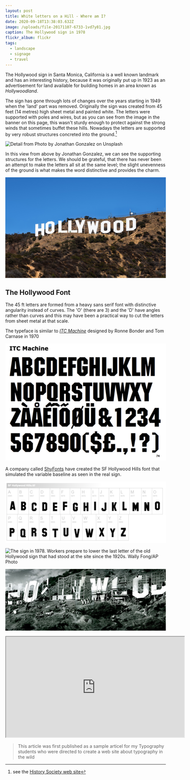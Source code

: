 ```yaml
---
layout: post
title: White letters on a Hill - Where am I?
date: 2020-09-18T13:38:03.632Z
image: /uploads/file-20171107-6733-1vd7y81.jpg
caption: The Hollywood sign in 1978
flickr_album: flickr
tags:
  - landscape
  - signage
  - travel
---
```

The Hollywood sign in Santa Monica, California is a well known landmark and has an interesting history, because it was originally put up in 1923 as an advertisement for land available for building homes in an area known as *Hollywoodland*.

The sign has gone through lots of changes over the years starting in 1949 when the 'land' part was removed. Originally the sign was created from 45 feet (14 metres) high sheet metal and painted white. The letters were supported with poles and wires, but as you can see from the image in the banner on this page, this wasn't sturdy enough to protect against the strong winds that sometimes buffet these hills. Nowadays the letters are supported by very robust structures concreted into the ground.[^1]

[^1]: see the [History Society web site](https://www.kcet.org/history-society/behind-the-sign-the-lost-meanings-of-the-original-hollywood-sign)

![Detail from Photo by Jonathan Gonzalez on Unsplash](/uploads/jonathan-gonzalez-axn9u_59214-unsplash.jpg "Detail from Photo by Jonathan Gonzalez on Unsplash")

In this view from above by Jonathan Gonzalez, we can see the supporting structures for the letters. We should be grateful, that there has never been an attempt to make the letters all sit at the same level; the slight unevenness of the ground is what makes the word distinctive and provides the charm.

![The Hollywood sign now](/uploads/hollywood_sign.jpg)

## The Hollywood Font

The 45 ft letters are formed from a heavy sans serif font with distinctive angularity instead of curves. The 'O' (there are 3) and the 'D' have angles rather than curves and this may have been a practical way to cut the letters from sheet metal at that scale.

The typeface is similar to *[ITC Machine](http://www.identifont.com/find?font=Machine&q=Go)* designed by Ronne Bonder and Tom Carnase in 1970

![ITC Machine designed in 1970](/uploads/screenshot-2020-08-18-at-09.09.25.png "ITC Machine designed in 1970")

A company called [ShyFonts](https://www.dafont.com/hollywood-hills.font) have created the SF Hollywood Hills font that simulated the variable baseline as seen in the real sign.

![The SF Hollywood Hills font](/uploads/screenshot-2020-08-18-at-08.56.25.png "The SF Hollywood Hills font")

![The sign in 1978. Workers prepare to lower the last letter of the old Hollywood sign that had stood at the site since the 1920s.  Wally Fong/AP Photo](/uploads/file-20171107-6733-1vd7y81.jpg "The sign in 1978. Workers prepare to lower the last letter of the old Hollywood sign that had stood at the site since the 1920s.  Wally Fong/AP Photo")

![The new version under construction in 1978](/uploads/hollywood.jpg "The new version under construction in 1978")

<div class="video-box"><iframe width="560" height="315" src="https://www.youtube.com/embed/xsiD81nNpEc?rel=0" allow="accelerometer; autoplay; encrypted-media; gyroscope; picture-in-picture" allowfullscreen></iframe></div>

> This article was first published as a sample articel for my Typography students who were directed to create a web site about typography in the wild